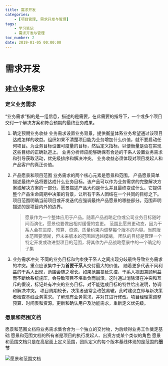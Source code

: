 ```yaml
---
title: 需求开发
categories: 
    - [项目管理, 需求开发与管理]
tags: 
    - 学习笔记
    - 需求开发与管理
toc_number: 2
date: 2019-01-05 00:00:00
---
```


# 需求开发
## 建立业务需求
### 定义业务需求
“业务需求”指的是一组信息，描述的是需要，在此需要的指导下，一个或多个项目交付一个解决方案和符合预期的最终业务成果。
1. 确定预期业务收益
    业务需求设置业务背景，提供衡量体系业务希望通过该项目达成怎样的收益。组织如果不清楚项目能为业务增加什么价值，就不要启动任何项目。为业务目标设置可度量的目标，然后定义指标，以便衡量是否在实现这些目标的正确轨道上。
    业务分析师应能够确保有合适的干系人设置业务需求和引导获取活动，优先级排序和解决冲突。
    业务收益必须体现对项目发起人和产品客户的真正价值。
2. 产品愿景和项目范围
    业务需求的两个核心元素是愿景和范围。
    产品愿景简单描述最终产品将要达成什么业务目标。该产品可以作为业务需求的完整解决方案或解决方案的一部分。愿景描述产品大约是什么并且最终变成什么。它提供整个产品生命周期中决策的背景，让所有干系人团结在一个共同的目标之下。
    项目范围明确当前项目或开发迭代应强调最终产品愿景的哪些部分。范围声明描述的是项目内外的边界。 
    
    > 愿景作为一个整体应用于产品。随着产品战略定位或公司业务目标随时间而演化，愿景也要做出相对缓慢的变更。
    > 范围比愿景更动态，因为干系人会在进度、预算、资源、质量约束内调整每个版本的内容。当前版本范围要清晰，但未来版本的范围越远越模糊。
    > 团队的目标是管理一个特定开发或改进型项目的范围，将其作为产品战略愿景中的一个确定的子集

1. 业务需求冲突
    不同的业务目标和约束使干系人之间出现分歧最终导致业务需求的冲突。重点应该集中于为**首要干系人**交付最大的价值。
    随着更多代表不同利益的干系人出现，范围会随之增长。如果范围蔓延失控，干系人视图兼顾利益而不断给系统施压，会导致项目不堪重负而崩溃。这时通过消除潜在冲突和互斥的假设，标记处有冲突的业务目标，对不能达成目标的特性给出说明，协调和解决冲突。
    项目周期较长，决策者通常会改弦易辙，此时建议立即与新决策者检查基线业务需求。了解现有业务需求，并对其进行修改。项目经理需调整预算、时间表和资源。更新和确认用户及功能需求，重新定义优先级。
    
### 愿景和范围文档
愿景和范围文档将业务需求集合合为一个独立的交付物，为后续得业务工作奠定基础
愿景和范围文档的所有者是项目的执行发起人、出资方或某个类似的角色
愿景和范围文档只是在高层面上定义范围，团队定义的每个版本基线体现的是范围的**细节**

![愿景和范围文档](http://images.yangzb.top/mweb/%E6%84%BF%E6%99%AF%E5%92%8C%E8%8C%83%E5%9B%B4%E6%96%87%E6%A1%A3.png)

